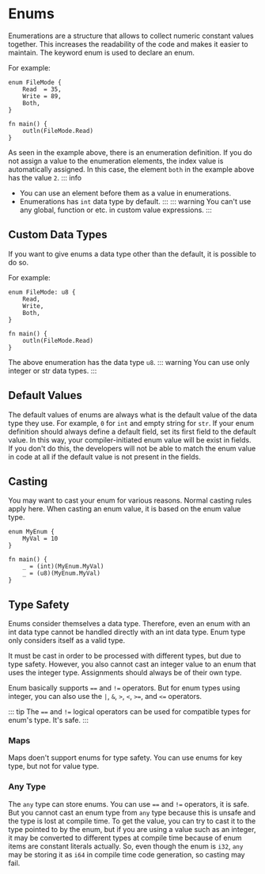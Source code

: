 # Enums
Enumerations are a structure that allows to collect numeric constant values together. This increases the readability of the code and makes it easier to maintain. The keyword enum is used to declare an enum.

For example:
```jule
enum FileMode {
    Read  = 35,
    Write = 89,
    Both,
}

fn main() {
    outln(FileMode.Read)
}
```
As seen in the example above, there is an enumeration definition. If you do not assign a value to the enumeration elements, the index value is automatically assigned. In this case, the element `both` in the example above has the value `2`.
::: info
- You can use an element before them as a value in enumerations.
- Enumerations has `int` data type by default.
:::
::: warning
You can't use any global, function or etc. in custom value expressions.
:::

## Custom Data Types
If you want to give enums a data type other than the default, it is possible to do so.

For example:
```jule
enum FileMode: u8 {
    Read,
    Write,
    Both,
}

fn main() {
    outln(FileMode.Read)
}
```
The above enumeration has the data type `u8`.
::: warning
You can use only integer or str data types.
:::

## Default Values
The default values ​​of enums are always what is the default value of the data type they use. For example, `0` for `int` and empty string for `str`. If your enum definition should always define a default field, set its first field to the default value. In this way, your compiler-initiated enum value will be exist in fields. If you don't do this, the developers will not be able to match the enum value in code at all if the default value is not present in the fields. 

## Casting
You may want to cast your enum for various reasons. Normal casting rules apply here. When casting an enum value, it is based on the enum value type.

```jule
enum MyEnum {
    MyVal = 10
}

fn main() {
    _ = (int)(MyEnum.MyVal)
    _ = (u8)(MyEnum.MyVal)
}
```

## Type Safety
Enums consider themselves a data type. Therefore, even an enum with an int data type cannot be handled directly with an int data type. Enum type only considers itself as a valid type.

It must be cast in order to be processed with different types, but due to type safety. However, you also cannot cast an integer value to an enum that uses the integer type. Assignments should always be of their own type.

Enum basically supports `==` and `!=` operators. But for enum types using integer, you can also use the `|`, `&`, `>`, `<`, `>=`, and `<=` operators.

::: tip
The `==` and `!=` logical operators can be used for compatible types for enum's type. It's safe.
:::

### Maps

Maps doen't support enums for type safety. You can use enums for key type, but not for value type.

### Any Type

The `any` type can store enums. You can use `==` and `!=` operators, it is safe. But you cannot cast an enum type from `any` type because this is unsafe and the type is lost at compile time. To get the value, you can try to cast it to the type pointed to by the enum, but if you are using a value such as an integer, it may be converted to different types at compile time because of enum items are constant literals actually. So, even though the enum is `i32`, `any` may be storing it as `i64` in compile time code generation, so casting may fail.
